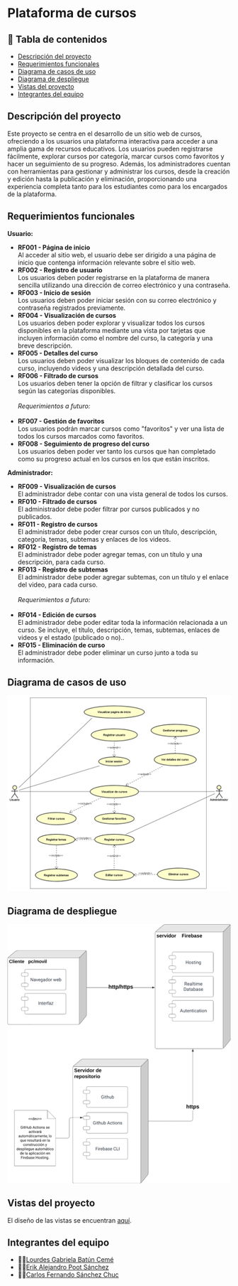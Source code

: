 # Plataforma de cursos

## 📄 **Tabla de contenidos** 
- [Descripción del proyecto](#descripcion-del-proyecto)
- [Requerimientos funcionales](#requerimientos-funcionales)
- [Diagrama de casos de uso](#diagrama-de-casos-de-uso)
- [Diagrama de despliegue](#diagrama-de-despliegue)
- [Vistas del proyecto](#vistas-del-proyecto)
- [Integrantes del equipo](#integrantes-del-equipo)

## **Descripción del proyecto**
Este proyecto se centra en el desarrollo de un sitio web de cursos, ofreciendo a los usuarios una plataforma interactiva para acceder a una amplia gama de recursos educativos. Los usuarios pueden registrarse fácilmente, explorar cursos por categoría, marcar cursos como favoritos y hacer un seguimiento de su progreso. Además, los administradores cuentan con herramientas para gestionar y administrar los cursos, desde la creación y edición hasta la publicación y eliminación, proporcionando una experiencia completa tanto para los estudiantes como para los encargados de la plataforma.

## **Requerimientos funcionales**
**Usuario:** <br>
- **RF001 - Página de inicio** <br>
  Al acceder al sitio web, el usuario debe ser dirigido a una página de inicio que contenga información relevante sobre el sitio web.
- **RF002 - Registro de usuario** <br>
Los usuarios deben poder registrarse en la plataforma de manera sencilla utilizando una dirección de correo electrónico y una contraseña.
- **RF003 - Inicio de sesión** <br>
Los usuarios deben poder iniciar sesión con su correo electrónico y contraseña registrados previamente.
- **RF004 - Visualización de cursos** <br>
Los usuarios deben poder explorar y visualizar todos los cursos disponibles en la plataforma mediante una vista por tarjetas que incluyen información como el nombre del curso, la categoría y una breve descripción.
- **RF005 - Detalles del curso** <br>
Los usuarios deben poder visualizar los bloques de contenido de cada curso, incluyendo videos y una descripción detallada del curso. 
- **RF006 - Filtrado de cursos** <br>
Los usuarios deben tener la opción de filtrar y clasificar los cursos según las categorías disponibles. <br> <br>
*Requerimientos a futuro:* <br> <br>
- **RF007 - Gestión de favoritos** <br>
Los usuarios podrán marcar cursos como "favoritos" y ver una lista de todos los cursos marcados como favoritos.
- **RF008 - Seguimiento de progreso del curso** <br>
Los usuarios deben poder ver tanto los cursos que han completado como su progreso actual en los cursos en los que están inscritos. <br>

**Administrador:**
- **RF009 - Visualización de cursos** <br>
El administrador debe contar con una vista general de todos los cursos.
- **RF010 - Filtrado de cursos** <br>
El administrador debe poder filtrar por cursos publicados y no publicados.
- **RF011 - Registro de cursos** <br>
El administrador debe poder crear cursos con un título, descripción, categoría, temas, subtemas y enlaces de los videos.
- **RF012 - Registro de temas** <br>
El administrador debe poder agregar temas, con un título y una descripción, para cada curso.
- **RF013 - Registro de subtemas** <br>
El administrador debe poder agregar subtemas, con un título y el enlace del video, para cada curso. <br> <br>
*Requerimientos a futuro:* <br> <br>
- **RF014 - Edición de cursos** <br>
El administrador debe poder editar toda la información relacionada a un curso. Se incluye, el título, descripción, temas, subtemas, enlaces de videos y el estado (publicado o no)..
- **RF015 - Eliminación de curso** <br>
El administrador debe poder eliminar un curso junto a toda su información.

## **Diagrama de casos de uso**
![Imagen](./public/images/DiagramaCasosDeUso.png "Diagrama de casos de uso")

## **Diagrama de despliegue**
![Imagen](./public/images/DiagramaDeDespliegue.png "Diagrama de despliegue")

## **Vistas del proyecto**
El diseño de las vistas se encuentran [aquí](https://www.figma.com/design/oHhb8kshefPxBi7MTPIRpo/Plataforma-de-cursos?node-id=71%3A1352&t=ApY1BeBAcXTX7Tzi-1).

## **Integrantes del equipo**
- 👩‍💻[Lourdes Gabriela Batún Cemé](https://github.com/Gabriela-Batun-Ceme)
- 👨‍💻[Erik Alejandro Poot Sánchez](https://github.com/erikpsanchez)
- 👨‍💻[Carlos Fernando Sánchez Chuc](https://github.com/Charly-Sz18)
